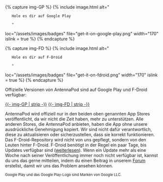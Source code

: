 {% capture img-GP %} {% include image.html alt="

       Hole es dir auf Google Play

       "

loc="/assets/images/badges" file="get-it-on-google-play.png" width="170" islink = true %} {% endcapture %}

{% capture img-FD %} {% include image.html alt="

       Hole es dir auf F-Droid

       "

loc="/assets/images/badges" file="get-it-on-fdroid.png" width="170" islink = true %} {% endcapture %}

Offizielle Versionen von AntennaPod sind auf Google Play und F-Droid verfügbar:

<a href="https://play.google.com/store/apps/details?id=de.danoeh.antennapod" target="_blank">{{- img-GP | strip -}}</a> <a href="https://f-droid.org/packages/de.danoeh.antennapod" target="_blank">{{- img-FD | strip -}}</a>

AntennaPod wird offiziell nur in den beiden oben genannten App Stores veröffentlicht, da wir nicht die Zeit haben, mehr zu unterstützen. Alle anderen Stores, die AntennaPod anbieten, haben die App ohne unsere ausdrückliche Genehmigung kopiert. Wir sind nicht dafür verantwortlich, diese zu aktualisieren oder sicherzustellen, dass sie korrekt funktionieren. Das F-Droid-Repository wird nicht von uns gepflegt, sondern von den Leuten hinter F-Droid. F-Droid benötigt in der Regel ein paar Tage, bis Updates verfügbar sind ([weiterlesen](/documentation/general/f-droid)). Wenn ein Update mehr als eine Woche nach seiner Veröffentlichung immer noch nicht verfügbar ist, kannst du uns das gerne mitteilen, indem du einen Beitrag in unserem [Forum](https://forum.antennapod.org/) erstellst, damit wir uns das Problem ansehen können.

<small>Google Play und das Google Play-Logo sind Marken von Google LLC.</small>
